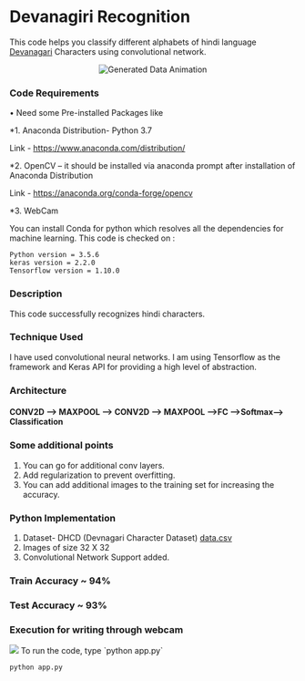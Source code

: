 # Devanagiri Recognition 
This code helps you classify different alphabets of hindi language [Devanagari](https://en.wikipedia.org/wiki/Devanagari) Characters using convolutional network. 
<p align="center">
<img src="images/devanagari_generate.gif" title="Generated Data Animation" alt="Generated Data Animation">
</p>

### Code Requirements


•	Need some Pre-installed Packages like

*1. Anaconda Distribution- Python 3.7

Link - https://www.anaconda.com/distribution/

*2. OpenCV – it should be installed via anaconda prompt after installation of Anaconda Distribution

Link - https://anaconda.org/conda-forge/opencv

*3.	WebCam 

You can install Conda for python which resolves all the dependencies for machine learning. This code is checked on :
```
Python version = 3.5.6
keras version = 2.2.0
Tensorflow version = 1.10.0

```


### Description
This code successfully recognizes hindi characters.

### Technique Used

I have used convolutional neural networks.
I am using Tensorflow as the framework and Keras API for providing a high level of abstraction.

### Architecture

#### CONV2D --> MAXPOOL --> CONV2D --> MAXPOOL -->FC -->Softmax--> Classification

### Some additional points

1) You can go for additional conv layers.
2) Add regularization to prevent overfitting.
3) You can add additional images to the training set for increasing the accuracy.


### Python  Implementation

1) Dataset- DHCD (Devnagari Character Dataset) [data.csv](https://drive.google.com/open?id=1YLL4gAWg6W_L9NNPSMhsv8J6Rq_lNWbI)
2) Images of size 32 X 32
4) Convolutional Network Support added.

### Train Accuracy ~ 94%
### Test Accuracy ~ 93%

### Execution for writing through webcam
<img src="https://github.com/Priyanshuuu/Hindi-Alphabets-Recognition/blob/master/images/sample_video.gif">
To run the code, type `python app.py`

```
python app.py
```





